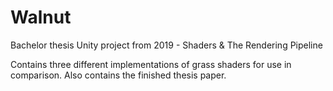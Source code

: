 # Walnut
Bachelor thesis Unity project from 2019 - Shaders &amp; The Rendering Pipeline

Contains three different implementations of grass shaders for use in comparison. Also contains the finished thesis paper.

